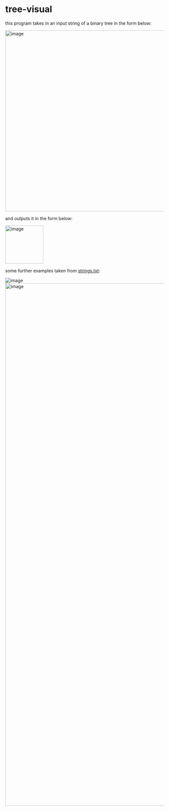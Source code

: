 # tree-visual

this program takes in an input string of a binary tree in the form below:

<img width="575" alt="image" src="https://github.com/user-attachments/assets/09e2843f-69d8-4141-9d86-4c43cc573114" />

and outputs it in the form below:

<img width="121" alt="image" src="https://github.com/user-attachments/assets/e113a4d4-9d3d-4ff0-b9ee-27c5b0e6c073" />

some further examples taken from [strings.txt](https://github.com/mattmatloubi/tree-visual/blob/main/strings.txt):

![image](https://github.com/user-attachments/assets/9f07cb98-dcaf-4b7a-b374-488788e9473a)
<img width="1660" alt="image" src="https://github.com/user-attachments/assets/ccdeee16-b785-4f43-934e-e70209263954" />


